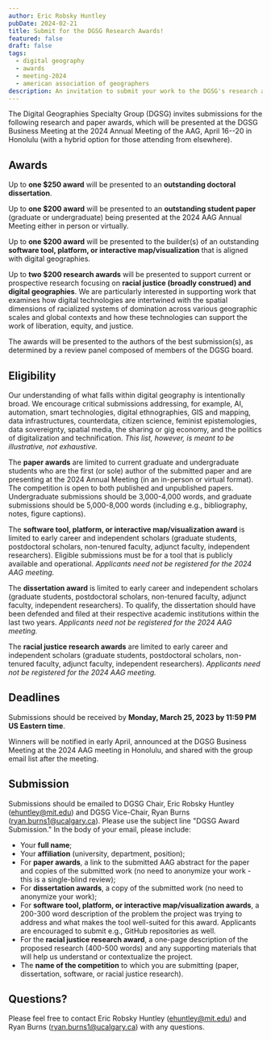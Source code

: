 ```yaml
---
author: Eric Robsky Huntley
pubDate: 2024-02-21
title: Submit for the DGSG Research Awards!
featured: false
draft: false
tags:
  - digital geography
  - awards
  - meeting-2024
  - american association of geographers
description: An invitation to submit your work to the DGSG's research award program.
---
```


The Digital Geographies Specialty Group (DGSG) invites submissions for the following research and paper awards, which will be presented at the DGSG Business Meeting at the 2024 Annual Meeting of the AAG, April 16--20 in Honolulu (with a hybrid option for those attending from elsewhere).

## Awards

Up to __one $250 award__ will be presented to an __outstanding doctoral dissertation__.

Up to __one $200 award__ will be presented to an __outstanding student paper__ (graduate or undergraduate) being presented at the 2024 AAG Annual Meeting either in person or virtually.

Up to __one $200 award__ will be presented to the builder(s) of an outstanding __software tool, platform, or interactive map/visualization__ that is aligned with digital geographies.

Up to __two $200 research awards__ will be presented to support current or prospective research focusing on __racial justice (broadly construed) and digital geographies__. We are particularly interested in supporting work that examines how digital technologies are intertwined with the spatial dimensions of racialized systems of domination across various geographic scales and global contexts and how these technologies can support the work of liberation, equity, and justice.

The awards will be presented to the authors of the best submission(s), as determined by a review panel composed of members of the DGSG board.

## Eligibility

Our understanding of what falls within digital geography is intentionally broad. We encourage critical submissions addressing, for example, AI, automation, smart technologies, digital ethnographies, GIS and mapping, data infrastructures, counterdata, citizen science, feminist epistemologies, data sovereignty, spatial media, the sharing or gig economy, and the politics of digitalization and technification. _This list, however, is meant to be illustrative, not exhaustive._

The __paper awards__ are limited to current graduate and undergraduate students who are the first (or sole) author of the submitted paper and are presenting at the 2024 Annual Meeting (in an in-person or virtual format). The competition is open to both published and unpublished papers. Undergraduate submissions should be 3,000-4,000 words, and graduate submissions should be 5,000-8,000 words (including e.g., bibliography, notes, figure captions).

The __software tool, platform, or interactive map/visualization award__ is limited to early career and independent scholars (graduate students, postdoctoral scholars, non-tenured faculty, adjunct faculty, independent researchers). Eligible submissions must be for a tool that is publicly available and operational. _Applicants need not be registered for the 2024 AAG meeting._

The __dissertation award__ is limited to early career and independent scholars (graduate students, postdoctoral scholars, non-tenured faculty, adjunct faculty, independent researchers). To qualify, the dissertation should have been defended and filed at their respective academic institutions within the last two years. _Applicants need not be registered for the 2024 AAG meeting._

The __racial justice research awards__ are limited to early career and independent scholars (graduate students, postdoctoral scholars, non-tenured faculty, adjunct faculty, independent researchers). _Applicants need not be registered for the 2024 AAG meeting._

## Deadlines

Submissions should be received by __Monday, March 25, 2023 by 11:59 PM US Eastern time__.

Winners will be notified in early April, announced at the DGSG Business Meeting at the 2024 AAG meeting in Honolulu, and shared with the group email list after the meeting.

## Submission

Submissions should be emailed to DGSG Chair, Eric Robsky Huntley ([ehuntley@mit.edu](mailto:ehuntley@mit.edu)) and DGSG Vice-Chair, Ryan Burns ([ryan.burns1@ucalgary.ca](mailto:ryan.burns1@ucalgary.ca)). Please use the subject line "DGSG Award Submission." In the body of your email, please include:

+ Your __full name__;
+ Your __affiliation__ (university, department, position);
+ For __paper awards__, a link to the submitted AAG abstract for the paper and copies of the submitted work (no need to anonymize your work - this is a single-blind review);
+ For __dissertation awards__, a copy of the submitted work (no need to anonymize your work);
+ For __software tool, platform, or interactive map/visualization awards__, a 200-300 word description of the problem the project was trying to address and what makes the tool well-suited for this award. Applicants are encouraged to submit e.g., GitHub repositories as well.
+ For the __racial justice research award__, a one-page description of the proposed research (400-500 words) and any supporting materials that will help us understand or contextualize the project.
+ The __name of the competition__ to which you are submitting (paper, dissertation, software, or racial justice research).

## Questions?

Please feel free to contact Eric Robsky Huntley ([ehuntley@mit.edu](mailto:ehuntley@mit.edu)) and Ryan Burns ([ryan.burns1@ucalgary.ca](mailto:ryan.burns1@ucalgary.ca)) with any questions.